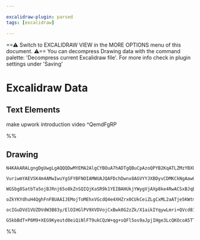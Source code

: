 ```yaml
---

excalidraw-plugin: parsed
tags: [excalidraw]

---
```

==⚠  Switch to EXCALIDRAW VIEW in the MORE OPTIONS menu of this document. ⚠== You can decompress Drawing data with the command palette: 'Decompress current Excalidraw file'. For more info check in plugin settings under 'Saving'


# Excalidraw Data
## Text Elements
make upwork introduction video ^QemdFgRP

%%
## Drawing
```compressed-json
N4KAkARALgngDgUwgLgAQQQDwMYEMA2AlgCYBOuA7hADTgQBuCpAzoQPYB2KqATLZMzYBXUtiRoIACyhQ4zZAHoFAc0JRJQgEYA6bGwC2CgF7N6hbEcK4OCtptbErHALRY8RMpWdx8Q1TdIEfARcZgRmBShcZQUebTiANho6IIR9BA4oZm4AbXAwUDAi6HhxdCgsKGSiyEYWdi40HgBWAEZ+YrrWTgA5TjFuVoAGAA4AThaAFjHmjshCDmIsbghc

VuriwmYAEVSK4m4AMwIwuYgSFYBFNOIAMWUAJQAFDchDwnx8AGVYYJXBDyvCDMKCkNgAawQAHUSOpuENtLN8gJQRCED8YH8JACLmcwX5JBxwtk0O1kRA2HBcNg1DBBkMhmdrMosahGeTMNxnMMAOxjbQAZmaPDGrTGkwFPCGrR5fHJdLQzgSCQRoyGIsmIyGzSGYwSPLOILBkIAwmx8GxSCsAMQ8Q5jBCTSZAzTU8HKfGLM0Wq0SUHWZhUwKZIEU

WGSbg8SatbTa5ojBJRnj65o8kZnSQIQjKaSR9k1YEIBAHUkjYWygVjAXp8ke4RwACSxBJqByAF0zodyOkm9wOEJPnjhIsicwW/3B+TNMPiABRYLpTIt9tnIRwYi4faDHlinitAWtVpahJkgtEDjgvsD/BnC3YSEl1DHfCncmHThQL6EIxlVoJTsfrcuD6B8CqoKexQVJgVQSPouCQqga4UJa4KoAsqLEEI2BQA0qBmEsbBAuQFAACqVCscEIUhKF

oZkYKYdhuH4QghFnFBUAAIJEMojToMEhxVGcdQ4e4XHZrx0CUkCeiZLgCxML2aATje5KWtmCwEGR0EUfBCCIXAyGkKh6H0VhOGcHhJAsUCuBCFAbAPOE35lKCQgILe8kABJZjmMHgfEzT5AAvuAHZ0LgcBwD8m5lIUkDqGkZQQNxuYdAwhAIBQABCbp1kIXrmpaNqHCVpUbBA2AiMGUANhU+g/MaCDekVEjWq0CDte15WVaQ1W1WkOX3nlBU+is/

ocIGuDVd1VUZDVdW3B83y/ElOIHGlPV9XVDVojCxBwk0G2zZk/X1aikIYqywLmri+QVcd81pA8wg5qOLYQfdvVzadADyVI0rA9L5pAm3fQtgHAaBgxHV9J3g5kX4/nmMNbWkWmcdxEn8YJd2g3DaTRaQnG9WwFCZrgj7KSjYNpLOiwcSTZMhI+qyM+VzDYGCnwABqDJMybaCMUZjCMQtHgk1YCmlHNc/gACa3ATKqWoalqOp6gad1GGwBjcHFtQE

G5kbBdT+P6M9+XEG9Kyeutd0eiQiNlFT9ukCQzW+qg+sQFl5os9aJpjIHge3LcQKOcoA5TTas7bLHsehxAJu4w9O2Qn95kTVek7FHAgRmMIzAAOJu8QTvZypxRdsBCCOYsTALMoevkhkuCaMEj6ue55LYEQcDcF3ZwcDXA+kG5ZzCFA54uWPCDJ8UdgAFYINhzBfMPcAALJsEsdNtx3RwnHPYBBfwEDvMELbACFQVAA=
```
%%